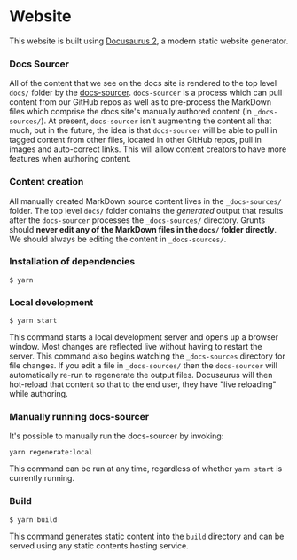 # Website

This website is built using [Docusaurus 2](https://docusaurus.io/), a modern
static website generator.

### Docs Sourcer

All of the content that we see on the docs site is rendered to the top level
`docs/` folder by the
[docs-sourcer](https://github.com/gruntwork-io/docs-sourcer). `docs-sourcer` is
a process which can pull content from our GitHub repos as well as to pre-process
the MarkDown files which comprise the docs site's manually authored content (in
`_docs-sources/`). At present, `docs-sourcer` isn't augmenting the content all
that much, but in the future, the idea is that `docs-sourcer` will be able to
pull in tagged content from other files, located in other GitHub repos, pull in
images and auto-correct links. This will allow content creators to have more
features when authoring content.

### Content creation

All manually created MarkDown source content lives in the `_docs-sources/`
folder. The top level `docs/` folder contains the _generated_ output that
results after the `docs-sourcer` processes the `_docs-sources/` directory.
Grunts should **never edit any of the MarkDown files in the `docs/` folder
directly**. We should always be editing the content in `_docs-sources/`.

### Installation of dependencies

```
$ yarn
```

### Local development

```
$ yarn start
```

This command starts a local development server and opens up a browser window.
Most changes are reflected live without having to restart the server. This
command also begins watching the `_docs-sources` directory for file changes. If
you edit a file in `_docs-sources/` then the `docs-sourcer` will automatically
re-run to regenerate the output files. Docusaurus will then hot-reload that
content so that to the end user, they have "live reloading" while authoring.

### Manually running docs-sourcer

It's possible to manually run the docs-sourcer by invoking:

```
yarn regenerate:local
```

This command can be run at any time, regardless of whether `yarn start` is
currently running.

### Build

```
$ yarn build
```

This command generates static content into the `build` directory and can be
served using any static contents hosting service.

